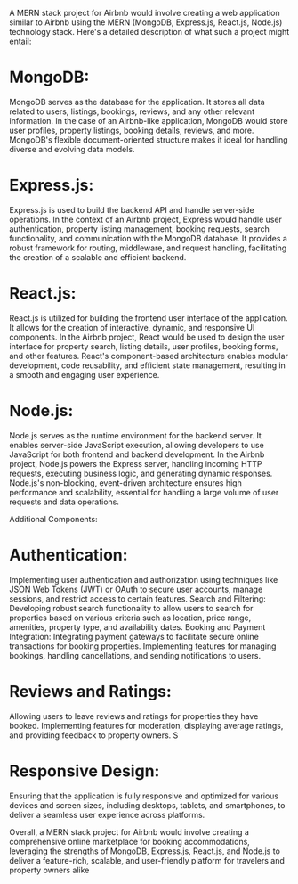
A MERN stack project for Airbnb would involve creating a web application similar to Airbnb using the MERN (MongoDB, Express.js, React.js, Node.js) technology stack. Here's a detailed description of what such a project might entail:

# MongoDB:
 MongoDB serves as the database for the application. It stores all data related to users, listings, bookings, reviews, and any other relevant information. In the case of an Airbnb-like application, MongoDB would store user profiles, property listings, booking details, reviews, and more. MongoDB's flexible document-oriented structure makes it ideal for handling diverse and evolving data models.

# Express.js:
 Express.js is used to build the backend API and handle server-side operations. In the context of an Airbnb project, Express would handle user authentication, property listing management, booking requests, search functionality, and communication with the MongoDB database. It provides a robust framework for routing, middleware, and request handling, facilitating the creation of a scalable and efficient backend.

# React.js:
 React.js is utilized for building the frontend user interface of the application. It allows for the creation of interactive, dynamic, and responsive UI components. In the Airbnb project, React would be used to design the user interface for property search, listing details, user profiles, booking forms, and other features. React's component-based architecture enables modular development, code reusability, and efficient state management, resulting in a smooth and engaging user experience.

# Node.js:
 Node.js serves as the runtime environment for the backend server. It enables server-side JavaScript execution, allowing developers to use JavaScript for both frontend and backend development. In the Airbnb project, Node.js powers the Express server, handling incoming HTTP requests, executing business logic, and generating dynamic responses. Node.js's non-blocking, event-driven architecture ensures high performance and scalability, essential for handling a large volume of user requests and data operations.

Additional Components:

# Authentication: 
Implementing user authentication and authorization using techniques like JSON Web Tokens (JWT) or OAuth to secure user accounts, manage sessions, and restrict access to certain features.
Search and Filtering: Developing robust search functionality to allow users to search for properties based on various criteria such as location, price range, amenities, property type, and availability dates.
Booking and Payment Integration: Integrating payment gateways to facilitate secure online transactions for booking properties. Implementing features for managing bookings, handling cancellations, and sending notifications to users.

# Reviews and Ratings:
 Allowing users to leave reviews and ratings for properties they have booked. Implementing features for moderation, displaying average ratings, and providing feedback to property owners.
 S
# Responsive Design:
 Ensuring that the application is fully responsive and optimized for various devices and screen sizes, including desktops, tablets, and smartphones, to deliver a seamless user experience across platforms.


Overall, a MERN stack project for Airbnb would involve creating a comprehensive online marketplace for booking accommodations, leveraging the strengths of MongoDB, Express.js, React.js, and Node.js to deliver a feature-rich, scalable, and user-friendly platform for travelers and property owners alike